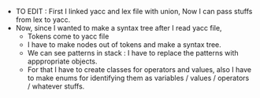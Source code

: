 * TO EDIT : First I linked yacc and lex file with union, Now I can pass stuffs from lex to yacc. 
* Now, since I wanted to make a syntax tree after I read yacc file, 
    * Tokens come to yacc file
    * I have to make nodes out of tokens and make a syntax tree. 
    * We can see patterns in stack : I have to replace the patterns with 
    apppropriate objects. 
    * For that I have to create classes for operators and values, also I have to make
    enums for identifying them as variables / values / operators / whatever stuffs. 
